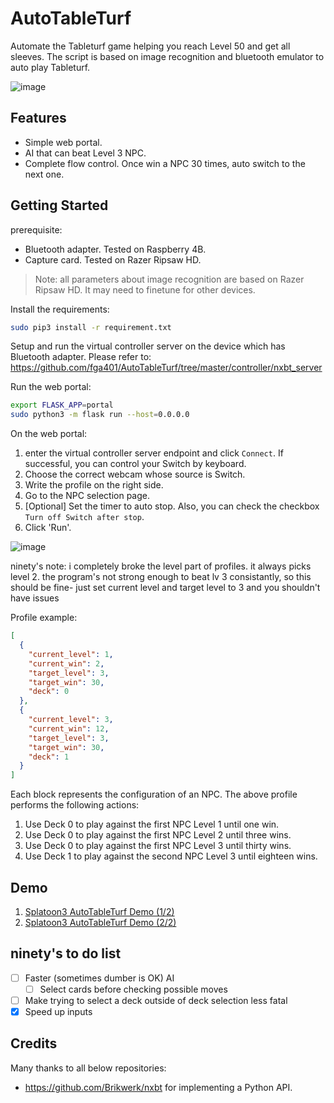 # AutoTableTurf

Automate the Tableturf game helping you reach Level 50 and get all sleeves. The script is based on image recognition and bluetooth emulator to auto play Tableturf.

![image](https://user-images.githubusercontent.com/36651740/194977551-2014cff7-5fe4-4964-aad9-7a467aba9aef.png)

## Features

- Simple web portal.
- AI that can beat Level 3 NPC.
- Complete flow control. Once win a NPC 30 times, auto switch to the next one.

## Getting Started

prerequisite:

- Bluetooth adapter. Tested on Raspberry 4B.
- Capture card. Tested on Razer Ripsaw HD.

> Note: all parameters about image recognition are based on Razer Ripsaw HD. It may need to finetune for other devices.

Install the requirements:

```bash
sudo pip3 install -r requirement.txt
```

Setup and run the virtual controller server on the device which has Bluetooth adapter. Please refer
to: https://github.com/fga401/AutoTableTurf/tree/master/controller/nxbt_server

Run the web portal:

```bash
export FLASK_APP=portal
sudo python3 -m flask run --host=0.0.0.0
```

On the web portal:

1. enter the virtual controller server endpoint and click `Connect`. If successful, you can control your Switch by
   keyboard.
2. Choose the correct webcam whose source is Switch.
3. Write the profile on the right side.
4. Go to the NPC selection page.
5. [Optional] Set the timer to auto stop. Also, you can check the checkbox `Turn off Switch after stop`.
6. Click 'Run'.

![image](https://user-images.githubusercontent.com/36651740/226627357-4169bf07-ee44-4739-915c-4413efcae0fe.png)

ninety's note:
i completely broke the level part of profiles. it always picks level 2. the program's not strong enough to beat lv 3 consistantly, so this should be fine- 
just set current level and target level to 3 and you shouldn't have issues

Profile example:
```json
[
  {
    "current_level": 1,
    "current_win": 2,
    "target_level": 3,
    "target_win": 30,
    "deck": 0
  },
  {
    "current_level": 3,
    "current_win": 12,
    "target_level": 3,
    "target_win": 30,
    "deck": 1
  }
]
```
Each block represents the configuration of an NPC. The above profile performs the following actions:
1. Use Deck 0 to play against the first NPC Level 1 until one win.
2. Use Deck 0 to play against the first NPC Level 2 until three wins.
3. Use Deck 0 to play against the first NPC Level 3 until thirty wins.
4. Use Deck 1 to play against the second NPC Level 3 until eighteen wins.

## Demo
1. [Splatoon3 AutoTableTurf Demo (1/2)](https://youtu.be/6ZauIWV1sGA)
2. [Splatoon3 AutoTableTurf Demo (2/2)](https://youtu.be/AXANkU0uDiA)

## ninety's to do list

- [ ] Faster (sometimes dumber is OK) AI
   - [ ] Select cards before checking possible moves
- [ ] Make trying to select a deck outside of deck selection less fatal
- [X] Speed up inputs

## Credits

Many thanks to all below repositories:

- https://github.com/Brikwerk/nxbt for implementing a Python API.
